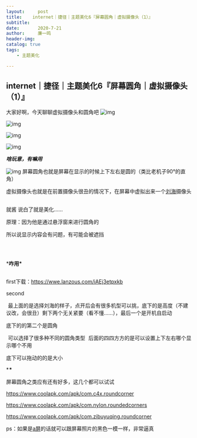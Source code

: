 ```yaml
---
layout:     post
title:    internet｜捷径｜主题美化6『屏幕圆角｜虚拟摄像头（1）』  
subtitle:   
date:       2020-7-21
author:     廉一鸣
header-img: 
catalog: true
tags:
    - 主题美化

---
```


## internet｜捷径｜主题美化6『屏幕圆角｜虚拟摄像头（1）』

大家好啊，今天聊聊虚拟摄像头和圆角吧
![img](https://mmbiz.qpic.cn/mmbiz_png/tMsLbdfwxoNr19BkJJ802uHqUwMTCa8sHP2wo5cZWH6lBLJTQBZnlT8FkhbmoBnLhxNP7Jc2KhZHPWvu6XlsAQ/640?wx_fmt=png&tp=webp&wxfrom=5&wx_lazy=1&wx_co=1)





![img](https://mmbiz.qpic.cn/mmbiz_png/tMsLbdfwxoNr19BkJJ802uHqUwMTCa8syC58LVemoq3TEyfkBuSdBrSH5zPKdHuHOtKDK9RuSnoMHMg62ic35jg/640?wx_fmt=png&tp=webp&wxfrom=5&wx_lazy=1&wx_co=1)



![img](https://mmbiz.qpic.cn/mmbiz_png/tMsLbdfwxoM12GmQGZYFy7azn1RM2IznldnbaicFIpNnKejI3fo2HevqRhvWHQ8k8TXI8CgyfSN0qVGbqWJj3Wg/640?wx_fmt=png&tp=webp&wxfrom=5&wx_lazy=1&wx_co=1)



![img](https://mmbiz.qpic.cn/mmbiz_png/tMsLbdfwxoPvhibcLnC5hTcXqKITTp19OH29NLiam9n4fQKickXsBhK690REU4AB7V3lQCIYMvKB7L1fbALqaCoAw/640?wx_fmt=png&tp=webp&wxfrom=5&wx_lazy=1&wx_co=1)

***啥玩意，有嘛用***

![img](https://mmbiz.qpic.cn/mmbiz_png/tMsLbdfwxoM12GmQGZYFy7azn1RM2IznibrWgBLOicIoeicsg3LGoSS6wTeO5SJomic3dofibictDVGkkudHjOHZekDA/640?wx_fmt=png&tp=webp&wxfrom=5&wx_lazy=1&wx_co=1)
屏幕圆角也就是屏幕在显示的时候上下左右是圆的（类比老机子90°的直角）

虚拟摄像头也就是在前置摄像头很丑的情况下，在屏幕中虚拟出来一个[刘海](https://mp.weixin.qq.com/s?__biz=MzI4Nzc2MzA3OQ==&mid=2247484238&idx=2&sn=acbf7cbb4f94b2a0682c4ddf2b790518&scene=21#wechat_redirect)摄像头

![img](data:image/gif;base64,iVBORw0KGgoAAAANSUhEUgAAAAEAAAABCAYAAAAfFcSJAAAADUlEQVQImWNgYGBgAAAABQABh6FO1AAAAABJRU5ErkJggg==)

就酱
说白了就是美化……

原理：因为他是通过悬浮窗来进行圆角的

所以说显示内容会有问题，有可能会被遮挡



![img](data:image/gif;base64,iVBORw0KGgoAAAANSUhEUgAAAAEAAAABCAYAAAAfFcSJAAAADUlEQVQImWNgYGBgAAAABQABh6FO1AAAAABJRU5ErkJggg==)



![img](data:image/gif;base64,iVBORw0KGgoAAAANSUhEUgAAAAEAAAABCAYAAAAfFcSJAAAADUlEQVQImWNgYGBgAAAABQABh6FO1AAAAABJRU5ErkJggg==)



![img](data:image/gif;base64,iVBORw0KGgoAAAANSUhEUgAAAAEAAAABCAYAAAAfFcSJAAAADUlEQVQImWNgYGBgAAAABQABh6FO1AAAAABJRU5ErkJggg==)

***咋用\***

![img](data:image/gif;base64,iVBORw0KGgoAAAANSUhEUgAAAAEAAAABCAYAAAAfFcSJAAAADUlEQVQImWNgYGBgAAAABQABh6FO1AAAAABJRU5ErkJggg==)



first下载：https://wwe.lanzous.com/iAEj3etpxkb

second

![img](data:image/gif;base64,iVBORw0KGgoAAAANSUhEUgAAAAEAAAABCAYAAAAfFcSJAAAADUlEQVQImWNgYGBgAAAABQABh6FO1AAAAABJRU5ErkJggg==)
最上面的是选择刘海的样子，点开后会有很多机型可以挑，底下的是高度（不建议改，会很丑）剩下两个无关紧要（看不懂……），最后一个是开机自启动

底下的的第二个是圆角

![img](data:image/gif;base64,iVBORw0KGgoAAAANSUhEUgAAAAEAAAABCAYAAAAfFcSJAAAADUlEQVQImWNgYGBgAAAABQABh6FO1AAAAABJRU5ErkJggg==)
可以选择了很多种不同的圆角类型
![img](data:image/gif;base64,iVBORw0KGgoAAAANSUhEUgAAAAEAAAABCAYAAAAfFcSJAAAADUlEQVQImWNgYGBgAAAABQABh6FO1AAAAABJRU5ErkJggg==)
后面的四四方方的是可以设置上下左右哪个显示哪个不用

底下可以拖动的的是大小

***![img](data:image/gif;base64,iVBORw0KGgoAAAANSUhEUgAAAAEAAAABCAYAAAAfFcSJAAAADUlEQVQImWNgYGBgAAAABQABh6FO1AAAAABJRU5ErkJggg==)\***



屏幕圆角之类应有还有好多，这几个都可以试试

https://www.coolapk.com/apk/com.c4x.roundcorner

https://www.coolapk.com/apk/com.nylon.roundedcorners

https://www.coolapk.com/apk/com.zibuyuqing.roundcorner

ps：如果是[a屏](https://mp.weixin.qq.com/s?__biz=MzI4Nzc2MzA3OQ==&mid=2247484137&idx=2&sn=97992eab723cf0bc9a1b6e27e41284fc&scene=21#wechat_redirect)的话就可以跟屏幕照片的黑色一模一样，非常逼真

